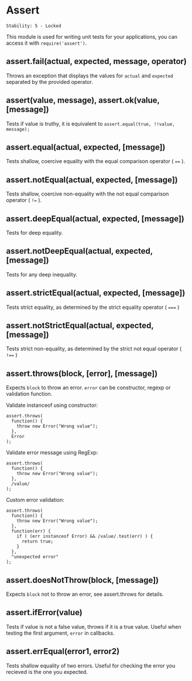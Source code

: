 # Assert

    Stability: 5 - Locked

This module is used for writing unit tests for your applications, you can
access it with `require('assert')`.

## assert.fail(actual, expected, message, operator)

Throws an exception that displays the values for `actual` and `expected` separated by the provided operator.

## assert(value, message), assert.ok(value, [message])

Tests if value is truthy, it is equivalent to `assert.equal(true, !!value, message);`

## assert.equal(actual, expected, [message])

Tests shallow, coercive equality with the equal comparison operator ( `==` ).

## assert.notEqual(actual, expected, [message])

Tests shallow, coercive non-equality with the not equal comparison operator ( `!=` ).

## assert.deepEqual(actual, expected, [message])

Tests for deep equality.

## assert.notDeepEqual(actual, expected, [message])

Tests for any deep inequality.

## assert.strictEqual(actual, expected, [message])

Tests strict equality, as determined by the strict equality operator ( `===` )

## assert.notStrictEqual(actual, expected, [message])

Tests strict non-equality, as determined by the strict not equal operator ( `!==` )

## assert.throws(block, [error], [message])

Expects `block` to throw an error. `error` can be constructor, regexp or 
validation function.

Validate instanceof using constructor:

    assert.throws(
      function() {
        throw new Error("Wrong value");
      },
      Error
    );

Validate error message using RegExp:

    assert.throws(
      function() {
        throw new Error("Wrong value");
      },
      /value/
    );

Custom error validation:

    assert.throws(
      function() {
        throw new Error("Wrong value");
      },
      function(err) {
        if ( (err instanceof Error) && /value/.test(err) ) {
          return true;
        }
      },
      "unexpected error"
    );

## assert.doesNotThrow(block, [message])

Expects `block` not to throw an error, see assert.throws for details.

## assert.ifError(value)

Tests if value is not a false value, throws if it is a true value. Useful when
testing the first argument, `error` in callbacks.

## assert.errEqual(error1, error2)

Tests shallow equality of two errors. Useful for checking the error you recieved
is the one you expected.
